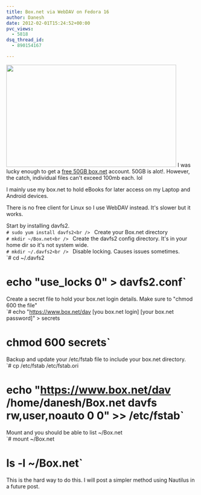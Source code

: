 ```yaml
---
title: Box.net via WebDAV on Fedora 16
author: Danesh
date: 2012-02-01T15:24:52+00:00
pvc_views:
  - 5818
dsq_thread_id:
  - 890154167

---
```

<img loading="lazy" class="alignnone size-medium wp-image-2356" title="boxnet" src="/wp-content/uploads/2012/02/boxnet-450x271.png" alt="" width="450" height="271" srcset="/wp-content/uploads/2012/02/boxnet-450x271.png 450w, /wp-content/uploads/2012/02/boxnet.png 640w" sizes="(max-width: 450px) 100vw, 450px" />  
I was lucky enough to get a <a title="Current 50GB promotions" href="https://support.box.net/entries/20768867-box-50-gb-promotion-faqs" target="_blank">free 50GB box.net</a> account. 50GB is alot!. However, the catch, individual files can't exceed 100mb each. lol

I mainly use my box.net to hold eBooks for later access on my Laptop and Android devices.

There is no free client for Linux so I use WebDAV instead. It's slower but it works.

Start by installing davfs2.  
`# sudo yum install davfs2<br />
` Create your Box.net directory  
`# mkdir ~/Box.net<br />
` Create the davfs2 config directory. It's in your home dir so it's not system wide.  
`# mkdir ~/.davfs2<br />
` Disable locking. Causes issues sometimes.  
`# cd ~/.davfs2<br />
# echo "use_locks 0" > davfs2.conf`  
Create a secret file to hold your box.net login details. Make sure to "chmod 600 the file"  
`# echo "https://www.box.net/dav [you box.net login] [your box.net password]" > secrets<br />
# chmod 600 secrets`  
Backup and update your /etc/fstab file to include your box.net directory.  
`# cp /etc/fstab /etc/fstab.ori<br />
# echo "https://www.box.net/dav /home/danesh/Box.net davfs rw,user,noauto 0 0" >> /etc/fstab`  
Mount and you should be able to list ~/Box.net  
`# mount ~/Box.net<br />
# ls -l ~/Box.net`

This is the hard way to do this. I will post a simpler method using Nautilus in a future post.